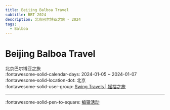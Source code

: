 ```yaml
---
title: Beijing Balboa Travel
subtitle: BBT 2024
description: 北京巴尔博亚之旅 - 2024
tags:
  - Balboa
---
```


# Beijing Balboa Travel 

北京巴尔博亚之旅  
:fontawesome-solid-calendar-days: 2024-01-05 ~ 2024-01-07  
:fontawesome-solid-location-dot: 北京  
:fontawesome-solid-user-group: [Swing Travels | 摇摆之旅](https://swing.kids/zh_CN/swing-travels)  


---

:fontawesome-solid-pen-to-square: [编辑活动](https://github.com/swingdance/events/issues/new?assignees=&labels=update+event&projects=&template=03-update_entity.yml&title=Update%20Event%3A%20zh_CN%20%E2%80%A2%20Beijing%20Balboa%20Travel&region=zh_CN&year=2024&id=beijing-balboa-travel&name=Beijing%20Balboa%20Travel&org_id=swing-travels)
